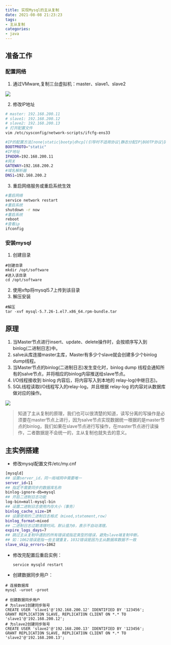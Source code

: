 ```yaml
---
title: 实现Mysql的主从复制
date: 2021-08-08 21:23:23
tags:
- 主从复制
categories:
- java
---
```


## 准备工作

### 配置网络

1. 通过VMware,复制三台虚拟机：master、slave1、slave2

![](https://cdn.jsdelivr.net/gh/Cai2w/cdn/img/Snipaste_2021-08-08_22-12-53.jpg)

2. 修改IP地址

```bash
# master: 192.168.200.11
# slave1: 192.168.200.12
# slave2: 192.168.200.13
# 打开配置文件
vim /etc/sysconfig/network-scripts/ifcfg-ens33

#IP的配置方法[none|static|bootp|dhcp](引导时不适用协议|静态分配IP|BOOTP协议|DHCP协议)
BOOTPROTO="static"
#IP地址
IPADDR=192.168.200.11
#网关
GATEWAY=192.168.200.2
#域名解析器
DNS1=192.168.200.2
```

3. 重启网络服务或重启系统生效

```bash
#重启网络 
service network restart
#重启系统  
shutdown -r now 
#重启系统  
reboot
#查看ip
ifconfig
```

### 安装mysql

1. 创建目录

```shell
#创建目录
mkdir /opt/software
#进入该目录
cd /opt/software
```

2. 使用xftp将mysql5.7上传到该目录
3. 解压安装

```shell
#解压
tar -xvf mysql-5.7.26-1.el7.x86_64.rpm-bundle.tar

```



## 原理

1. 当Master节点进行insert、update、delete操作时，会按顺序写入到binlog(二进制日志)中。
2. salve从库连接master主库，Master有多少个slave就会创建多少个binlog dump线程。
3. 当Master节点的binlog(二进制日志)发生变化时，binlog dump 线程会通知所有的salve节点，并将相应的binlog内容推送给slave节点。
4. I/O线程接收到 binlog 内容后，将内容写入到本地的 relay-log(中继日志)。
5. SQL线程读取I/O线程写入的relay-log，并且根据 relay-log 的内容对从数据库做对应的操作。

![](https://cdn.jsdelivr.net/gh/Cai2w/cdn/img/1628240013898-b1562474-5ed0-4bac-8608-28339eede028.png)

> 知道了主从复制的原理，我们也可以很清楚的知道，读写分离的写操作是必须要在master节点上进行，因为salve节点实现数据统一根据的是master节点的binlog，我们如果在slave节点进行写操作，在master节点进行读操作，二者数据是不会统一的，主从复制也就失去的意义。
>

## 主实例搭建

- 修改mysql配置文件/etc/my.cnf

```bash
[mysqld]
## 设置server_id，同一局域网中需要唯一
server_id=11
## 指定不需要同步的数据库名称
binlog-ignore-db=mysql
## 开启二进制日志功能
log-bin=mall-mysql-bin
## 设置二进制日志使用内存大小（事务）
binlog_cache_size=1M
## 设置使用的二进制日志格式（mixed,statement,row）
binlog_format=mixed
## 二进制日志过期清理时间。默认值为0，表示不自动清理。
expire_logs_days=7
## 跳过主从复制中遇到的所有错误或指定类型的错误，避免slave端复制中断。
## 如：1062错误是指一些主键重复，1032错误是因为主从数据库数据不一致
slave_skip_errors=1062
```

- 修改完配置后重启实例：

  ```shell
  service mysqld restart
  ```

- 创建数据同步用户：

```shell
# 连接数据库
mysql -uroot -proot

# 创建数据同步用户
# 为slave1创建同步账号
CREATE USER 'slave1'@'192.168.200.12' IDENTIFIED BY '123456';
GRANT REPLICATION SLAVE, REPLICATION CLIENT ON *.* TO 'slave1'@'192.168.200.12';
# 为slave2创建同步账号
CREATE USER 'slave2'@'192.168.200.13' IDENTIFIED BY '123456';
GRANT REPLICATION SLAVE, REPLICATION CLIENT ON *.* TO 'slave2'@'192.168.200.13';
```

